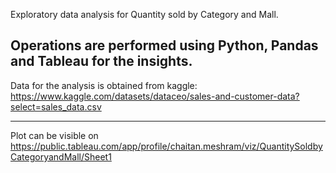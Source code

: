 Exploratory data analysis for Quantity sold by Category and Mall.

Operations are performed using Python, Pandas and Tableau for the insights.
---------------------------------------------------------------------------------------------------------------------------------------
Data for the analysis is obtained from kaggle: https://www.kaggle.com/datasets/dataceo/sales-and-customer-data?select=sales_data.csv

---------------------------------------------------------------------------------------------------------------------------------------
Plot can be visible on https://public.tableau.com/app/profile/chaitan.meshram/viz/QuantitySoldbyCategoryandMall/Sheet1

